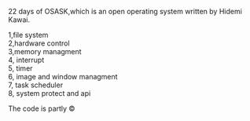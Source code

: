 22 days of OSASK,which is an open operating system written by Hidemi Kawai.

1,file system  
2,hardware control  
3,memory managment  
4, interrupt  
5, timer  
6, image and window managment  
7, task scheduler  
8, system protect and api  

The code is partly &copy;   

